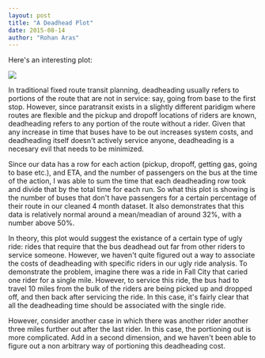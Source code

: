 ```yaml
---
layout: post
title: "A Deadhead Plot"
date: 2015-08-14
author: "Rohan Aras"
---
```


Here's an interesting plot: 

<img src="/blog/images/deadheahHistnew.png" align="middle">

In traditional fixed route transit planning, deadheading usually refers to portions of the route that are not in service: say, going from base to the first stop. However, since paratransit exists in a slightly different paridigm where routes are flexible and the pickup and dropoff locations of riders are known, deadheading refers to any portion of the route without a rider. Given that any increase in time that buses have to be out increases system costs, and deadheading itself doesn't actively service anyone, deadheading is a necesary evil that needs to be minimized. 

Since our data has a row for each action (pickup, dropoff, getting gas, going to base etc.), and ETA, and the number of passengers on the bus at the time of the action, I was able to sum the time that each deadheading row took and divide that by the total time for each run. So what this plot is showing is the number of buses that don't have passengers for a certain percentage of their route in our cleaned 4 month dataset. It also demonstrates that this data is relatively normal around a mean/meadian of around 32%, with a number above 50%. 

<!--more-->

In theory, this plot would suggest the existance of a certain type of ugly ride: rides that require that the bus deadhead out far from other riders to service someone. However, we haven't quite figured out a way to associate the costs of deadheading with specific riders in our ugly ride analysis. To demonstrate the problem, imagine there was a ride in Fall City that caried one rider for a single mile. However, to service this ride, the bus had to travel 10 miles from the bulk of the riders are being picked up and dropped off, and then back after servicing the ride. In this case, it's fairly clear that all the deadheading time should be associated with the single ride. 

However, consider another case in which there was another rider another three miles further out after the last rider. In this case, the portioning out is more complicated. Add in a second dimension, and we haven't been able to figure out a non arbitrary way of portioning this deadheading cost.